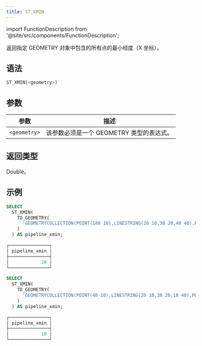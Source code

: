 ```yaml
---
title: ST_XMIN
---
```

import FunctionDescription from '@site/src/components/FunctionDescription';

<FunctionDescription description="引入或更新于：v1.2.512"/>

返回指定 GEOMETRY 对象中包含的所有点的最小经度（X 坐标）。

## 语法

```sql
ST_XMIN(<geometry>)
```

## 参数

| 参数         | 描述                                          |
|--------------|------------------------------------------------------|
| `<geometry>` | 该参数必须是一个 GEOMETRY 类型的表达式。 |

## 返回类型

Double。

## 示例

```sql
SELECT
  ST_XMIN(
    TO_GEOMETRY(
      'GEOMETRYCOLLECTION(POINT(180 10),LINESTRING(20 10,30 20,40 40),POINT EMPTY)'
    )
  ) AS pipeline_xmin;

┌───────────────┐
│ pipeline_xmin │
├───────────────┤
│            20 │
└───────────────┘

SELECT
  ST_XMIN(
    TO_GEOMETRY(
      'GEOMETRYCOLLECTION(POINT(40 10),LINESTRING(20 10,30 20,10 40),POLYGON((40 40,20 45,45 30,40 40)))'
    )
  ) AS pipeline_xmin;

┌───────────────┐
│ pipeline_xmin │
├───────────────┤
│            10 │
└───────────────┘
```